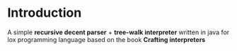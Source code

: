 # Introduction
A simple **recursive decent parser** + **tree-walk interpreter** written in java for lox programming language based on the book **Crafting interpreters**


